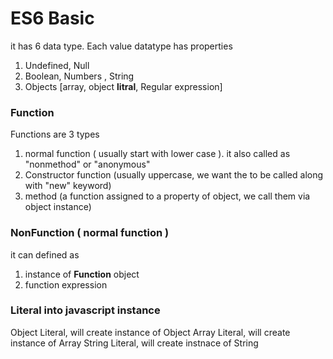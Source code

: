 # ES6 Basic

it has 6 data type.
Each value datatype has properties

1. Undefined, Null
2. Boolean, Numbers , String
3. Objects [array, object **litral**, Regular expression] 

### Function

Functions are 3 types
1. normal function ( usually start with lower case ).  it also called as "nonmethod" or "anonymous"
2. Constructor function (usually uppercase, we want the to be called along with "new" keyword)
3. method (a function assigned to a property of object, we call them via object instance)

### NonFunction ( normal function )
it can defined as 

1. instance of **Function** object
2. function expression

### Literal into javascript instance

Object Literal,  will create instance of Object
Array Literal, will create instance of Array
String Literal, will create instnace of String